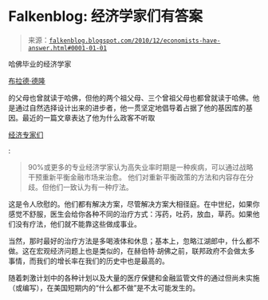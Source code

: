 <!--yml

类别：未分类

日期：2024-05-12 21:15:03

-->

# Falkenblog: 经济学家们有答案

> 来源：[`falkenblog.blogspot.com/2010/12/economists-have-answer.html#0001-01-01`](http://falkenblog.blogspot.com/2010/12/economists-have-answer.html#0001-01-01)

哈佛毕业的经济学家

[布拉德·德隆](http://www.youtube.com/watch?v=haCKshhGi78)

的父母也曾就读于哈佛，但他的两个祖父母、三个曾祖父母也都曾就读于哈佛。他是通过自然选择设计出来的进步者，他一贯坚定地倡导着占据了他的基因库的基因。最近的一篇文章表达了他为什么政客不听取

[经济专家们](http://delong.typepad.com/sdj/2010/11/a-platonic-dialogue-on-the-failure-of-economics-education.html)

:

> 90%或更多的专业经济学家认为高失业率时期是一种疾病，可以通过战略干预重新平衡金融市场来治愈。 他们对重新平衡政策的方法和内容存在分歧。但他们一致认为有一种疗法。

这是令人欣慰的。他们都有解决方案，尽管解决方案大相径庭。在中世纪，如果你感觉不舒服，医生会给你各种不同的治疗方式：泻药，吐药，放血，草药。如果他们没有疗法，他们就不能靠这些做成事业。

当然，那时最好的治疗方法是多喝液体和休息；基本上，忽略江湖郎中，什么都不做。这在宏观经济问题上也是类似的，在赫伯特·胡佛之前，联邦政府不会做太多事情，而我们的增长率在我们的历史中也是最高的。

随着刺激计划中的各种计划以及大量的医疗保健和金融监管文件的通过但尚未实施（或编写），在美国短期内的“什么都不做”是不太可能发生的。
